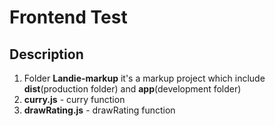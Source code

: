 <h1>Frontend Test</h1>

<h2>Description</h2>

<ol>
	<li>Folder <strong>Landie-markup</strong> it's a markup project which include <strong>dist</strong>(production folder) and <strong>app</strong>(development folder)</li>
	<li><strong>curry.js</strong> - curry function</li>
	<li><strong>drawRating.js</strong> - drawRating function</li>
</ol>
